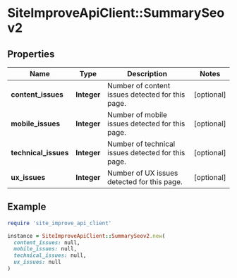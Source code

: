 # SiteImproveApiClient::SummarySeov2

## Properties

| Name | Type | Description | Notes |
| ---- | ---- | ----------- | ----- |
| **content_issues** | **Integer** | Number of content issues detected for this page. | [optional] |
| **mobile_issues** | **Integer** | Number of mobile issues detected for this page. | [optional] |
| **technical_issues** | **Integer** | Number of technical issues detected for this page. | [optional] |
| **ux_issues** | **Integer** | Number of UX issues detected for this page. | [optional] |

## Example

```ruby
require 'site_improve_api_client'

instance = SiteImproveApiClient::SummarySeov2.new(
  content_issues: null,
  mobile_issues: null,
  technical_issues: null,
  ux_issues: null
)
```

